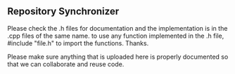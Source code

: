 ## Repository Synchronizer

Please check the .h files for documentation and the implementation is in the .cpp files of the same name. to use any function implemented in the .h file, #include "file.h" to import the functions. Thanks.

Please make sure anything that is uploaded here is properly documented so that we can collaborate and reuse code.
